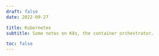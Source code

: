 ```yaml
---
draft: false
date: 2022-09-27

title: Kubernetes
subtitle: Some notes on K8s, the container orchestrator.

toc: false
---
```

